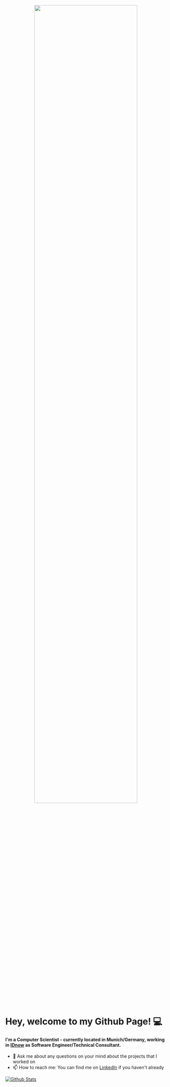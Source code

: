 <p align="center">
  <img src="https://live.staticflickr.com/65535/50352228578_9cdd2f7bc3_o.png" width="80%">
  
</p>

# Hey, welcome to my Github Page! 💻
#### I'm a Computer Scientist - currently located in Munich/Germany, working in [IDnow](http://idnow.io/) as Software Engineer/Technical Consultant. 

- 💬 Ask me about any questions on your mind about the projects that I worked on
- 📫 How to reach me: You can find me on [LinkedIn](https://www.linkedin.com/in/serhangursoy/) if you haven't already

[![Github Stats](https://github-readme-stats.vercel.app/api?username=serhangursoy&count_private=true&theme=vue&show_icons=true)](https://github.com/serhangursoy?tab=repositories)
